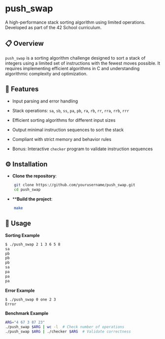 # push_swap

A high-performance stack sorting algorithm using limited operations. Developed as part of the 42 School curriculum.


## 📋 Overview

`push_swap` is a sorting algorithm challenge designed to sort a stack of integers using a limited set of instructions with the fewest moves possible. It requires implementing efficient algorithms in C and understanding algorithmic complexity and optimization.

## 🚀 Features

-   Input parsing and error handling
    
-   Stack operations: `sa`, `sb`, `ss`, `pa`, `pb`, `ra`, `rb`, `rr`, `rra`, `rrb`, `rrr`
    
-   Efficient sorting algorithms for different input sizes
    
-   Output minimal instruction sequences to sort the stack
    
-   Compliant with strict memory and behavior rules
    
-   Bonus: Interactive `checker` program to validate instruction sequences

## ⚙️ Installation

-   **Clone the repository**:
    
```bash
	git clone https://github.com/yourusername/push_swap.git
	cd push_swap
```
	
-   ****Build the project**:

```bash
	make
```

## 📌 Usage

**Sorting Example**
```bash
$ ./push_swap 2 1 3 6 5 8
sa
pb
pb
pb
sa
pa
pa
pa
```

**Error Example**
```bash
$ ./push_swap 0 one 2 3
Error
```

**Benchmark Example**
```bash
ARG="4 67 3 87 23"
./push_swap $ARG | wc -l  # Check number of operations
./push_swap $ARG | ./checker $ARG  # Validate correctness
```
